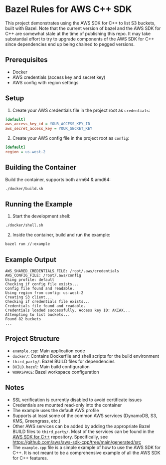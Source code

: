 # Bazel Rules for AWS C++ SDK

This project demonstrates using the AWS SDK for C++ to list S3 buckets, built with Bazel.
Note that the current version of bazel and the AWS SDK for C++ are somewhat stale at the time of publishing this repo.
It may take substantial effort to try to upgrade components of the AWS SDK for C++ since dependencies end up being chained to pegged versions.

## Prerequisites

- Docker
- AWS credentials (access key and secret key)
- AWS config with region settings

## Setup

1. Create your AWS credentials file in the project root as `credentials`:
```ini
[default]
aws_access_key_id = YOUR_ACCESS_KEY_ID
aws_secret_access_key = YOUR_SECRET_KEY
```

2. Create your AWS config file in the project root as `config`:
```ini
[default]
region = us-west-2
```

## Building the Container

Build the container, supports both arm64 & amd64:
```bash
./docker/build.sh
```

## Running the Example

1. Start the development shell:
```bash
./docker/shell.sh
```

2. Inside the container, build and run the example:
```bash
bazel run //:example
```

## Example Output
```
AWS_SHARED_CREDENTIALS_FILE: /root/.aws/credentials
AWS_CONFIG_FILE: /root/.aws/config
Using profile: default
Checking if config file exists...
Config file found and readable.
Using region from config: us-west-2
Creating S3 client...
Checking if credentials file exists...
Credentials file found and readable.
Credentials loaded successfully. Access key ID: AKIAX...
Attempting to list buckets...
Found 82 buckets
...
```

## Project Structure

- `example.cpp`: Main application code
- `docker/`: Contains Dockerfile and shell scripts for the build environment
- `third_party/`: Bazel BUILD files for dependencies
- `BUILD.bazel`: Main build configuration
- `WORKSPACE`: Bazel workspace configuration

## Notes

- SSL verification is currently disabled to avoid certificate issues
- Credentials are mounted read-only into the container
- The example uses the default AWS profile
- Supports at least some of the common AWS services (DynamoDB, S3, KMS, Greengrass, etc.)
- Other AWS services can be added by adding the appropriate Bazel BUILD files to `third_party/`. Most of the services can be found in the [AWS SDK for C++](https://github.com/aws/aws-sdk-cpp) repository. Specifically, see https://github.com/aws/aws-sdk-cpp/tree/main/generated/src
- The `example.cpp` file is a simple example of how to use the AWS SDK for C++. It is not meant to be a comprehensive example of all the AWS SDK for C++ features.
